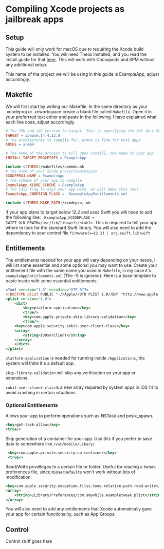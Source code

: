 # Compiling Xcode projects as jailbreak apps 

##  Setup
This guide will only work for macOS due to requiring the Xcode build system to be installed. You will need Theos installed, and you read the install guide for that [here](https://github.com/theos/theos/wiki/Installation-macOS). This will work with Cocoapods and SPM without any additional setup.

This name of the project we will be using in this guide is ExampleApp, adjust accordingly. 

## Makefile
We will first start by writing our Makefile. In the same directory as your .xcodeproj or .xcworkspace create a blank file called `Makefile`. Open it in your preferrred text editor and paste in the following. I have explained what each line does, adjust accordingly. 
```makefile
# The SDK and iOS version to target. This is specifying the iOS 14.4 SDK and minimum build target as iOS 13.0
TARGET = iphone:14.4:13.0
# The archiectures to compile for, arm64 is fine for most apps
ARCHS = arm64

# The name of the process to kill upon install, the name of your app
INSTALL_TARGET_PROCESSES = ExampleApp

include $(THEOS)/makefiles/common.mk
# The name of your Xcode project/workspace
XCODEPROJ_NAME = ExampleApp
# The scheme of your app to compile 
ExampleApp_XCODE_SCHEME = ExampleApp
# The ldid flag to sign your app with, we will make this next
ExampleApp_CODESIGN_FLAGS = -SexampleAppEntitlements.xml

include $(THEOS_MAKE_PATH)/xcodeproj.mk
```
If your app plans to target below 12.2 and uses Swift you will need to add the following line:
` ExampleApp_XCODEFLAGS = SWIFT_OLD_RPATH=/usr/lib/libswift/stable`. This is required to tell your app where to look for the standard Swift library. You will also need to add the dependency to your control file `firmware(>=12.2) | org.swift.libswift`

## Entitlements
The entitlements needed for your app will vary depending on your needs, I will list some essential and some optional you may want to use. Create your entitlement file with the same name you used in `Makefile`, in my case it's `exampleAppEntitlements.xml` (The -S is ignored). Here is a base template to paste inside with some essential entitlements
```xml
<?xml version="1.0" encoding="UTF-8"?>
<!DOCTYPE plist PUBLIC "-//Apple//DTD PLIST 1.0//EN" "http://www.apple.com/DTDs/PropertyList-1.0.dtd">
<plist version="1.0">
    <dict>
        <key>platform-application</key>
        <true/>
        <key>com.apple.private.skip-library-validation</key>
        <true/>
	<key>com.apple.security.iokit-user-client-class</key>
	<array>
	    <string>IOUserClient</string>
	</array>
    </dict>
</plist>
```
`platform-application` is needed for running inside `/Applications`, the system will think it's a default app.

`skip-library-validation` will skip any verification on your app or extensions. 

`iokit-user-client-class`is a new array required by system apps in iOS 14 to avoid crashing in certain situations. 

### Optional Entitlements
Allows your app to perform operations such as NSTask and posix_spawn.
```xml
<key>get-task-allow</key>
<true/>
```
Skip generation of  a container for your app. Use this if you prefer to save data to somewhere like `/var/mobile/Libary/`
```xml
 <key>com.apple.private.security.no-container</key>
 <true/>
```
Read/Write privelleges to a certain file or folder. Useful for reading a tweak preferences file, since `NSUserDefaults` won't work without lots of modification.
```xml
<key>com.apple.security.exception.files.home-relative-path.read-write</key>
<array>
	<string>/Library/Preferences/com.amywhile.exampletweak.plist</string>
</array>
```
You will also need to add any entitlements that Xcode automatically gave your app for certain functionality, such as App Groups. 

## Control
Control stuff goes here
